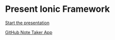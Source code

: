 Present Ionic Framework
=============

[Start the presentation](http://victormejia.github.io/ionic-intro)

[GitHub Note Taker App](https://github.com/victormejia/ionic-gh-notetaker)
